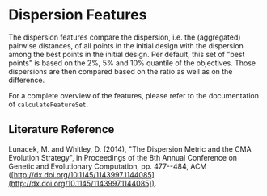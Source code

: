 # Dispersion Features

The dispersion features compare the dispersion, i.e. the (aggregated) pairwise distances, of all points in the initial design with the dispersion among the best points in the initial design. Per default, this set of "best points" is based on the 2%, 5% and 10% quantile of the objectives.
Those dispersions are then compared based on the ratio as well as on the difference.

For a complete overview of the features, please refer to the documentation of `calculateFeatureSet`.

## Literature Reference
Lunacek, M. and Whitley, D. (2014), "The Dispersion Metric and the CMA Evolution Strategy", in Proceedings of the 8th Annual Conference on Genetic and Evolutionary Computation, pp. 477--484, ACM ([http://dx.doi.org/10.1145/1143997.1144085](http://dx.doi.org/10.1145/1143997.1144085)).